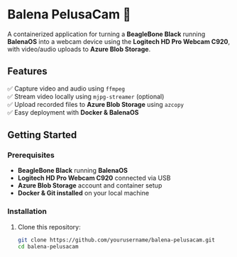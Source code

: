 # Balena PelusaCam 🚀
A containerized application for turning a **BeagleBone Black** running **BalenaOS** into a webcam device using the **Logitech HD Pro Webcam C920**, with video/audio uploads to **Azure Blob Storage**.

## Features
✅ Capture video and audio using `ffmpeg`  
✅ Stream video locally using `mjpg-streamer` (optional)  
✅ Upload recorded files to **Azure Blob Storage** using `azcopy`  
✅ Easy deployment with **Docker & BalenaOS**  

## Getting Started
### **Prerequisites**
- **BeagleBone Black** running **BalenaOS**
- **Logitech HD Pro Webcam C920** connected via USB
- **Azure Blob Storage** account and container setup
- **Docker & Git installed** on your local machine

### **Installation**
1. Clone this repository:  
   ```bash
   git clone https://github.com/yourusername/balena-pelusacam.git
   cd balena-pelusacam